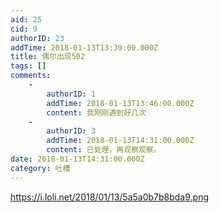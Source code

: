 ```yaml
---
aid: 25
cid: 9
authorID: 23
addTime: 2018-01-13T13:39:00.000Z
title: 偶尔出现502
tags: []
comments:
    -
        authorID: 1
        addTime: 2018-01-13T13:46:00.000Z
        content: 我刚刚遇到好几次
    -
        authorID: 3
        addTime: 2018-01-13T14:31:00.000Z
        content: 已处理，再观察观察。
date: 2018-01-13T14:31:00.000Z
category: 吐槽
---
```


https://i.loli.net/2018/01/13/5a5a0b7b8bda9.png
